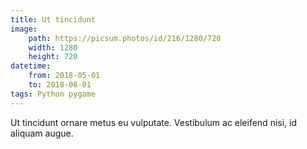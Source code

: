 ```yaml
---
title: Ut tincidunt
image:
    path: https://picsum.photos/id/216/1280/720
    width: 1280
    height: 720
datetime:
    from: 2018-05-01
    to: 2018-08-01
tags: Python pygame
---
```


Ut tincidunt ornare metus eu vulputate. Vestibulum ac eleifend nisi, id aliquam augue.
